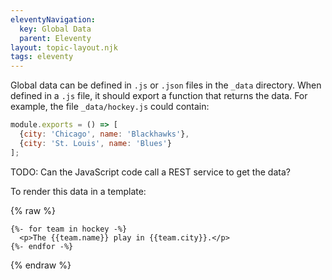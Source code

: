 ```yaml
---
eleventyNavigation:
  key: Global Data
  parent: Eleventy
layout: topic-layout.njk
tags: eleventy
---
```


Global data can be defined in `.js` or `.json` files in the `_data` directory.
When defined in a `.js` file, it should export a function that returns the data.
For example, the file `_data/hockey.js` could contain:

```js
module.exports = () => [
  {city: 'Chicago', name: 'Blackhawks'},
  {city: 'St. Louis', name: 'Blues'}
];
```

TODO: Can the JavaScript code call a REST service to get the data?

To render this data in a template:

{% raw %}

```liquid
{%- for team in hockey -%}
  <p>The {{team.name}} play in {{team.city}}.</p>
{%- endfor -%}
```

{% endraw %}
